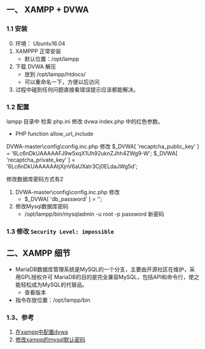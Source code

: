 ## 一、 XAMPP + DVWA
### 1.1 安装
0. 环境： Ubuntu16.04
1. XAMPPP 正常安装
    - 默认位置：/opt/lampp
2. 下载 DVWA 解压
    - 放到 /opt/lampp/htdocs/
    - 可以重命名一下，方便以后访问
3. 过程中碰到任何问题直接看错误提示应该都能解决。    
### 1.2 配置
lampp 目录中 检索 php.ini 修改 dvwa index.php 中的红色参数。
- PHP function allow_url_include

DVWA-master\config\config.inc.php 修改
$_DVWA[ 'recaptcha_public_key' ]  = '6Lc6nDkUAAAAAFJ9w5xqX1Uh92uknZJhh4ZWg9-W';
$_DVWA[ 'recaptcha_private_key' ] = '6Lc6nDkUAAAAAAtjXjnV6aUXatr3Cj0ELdaJWg5d';

修改数据库密码方式有2
1. DVWA-master\config\config.inc.php 修改
    - $_DVWA[ 'db_password' ] = '';
2. 修改Mysql数据库密码
    - /opt/lampp/bin/mysqladmin -u root -p password 新密码

### 1.3 修改 `Security Level: impossible`    

## 二、XAMPP 细节
- MariaDB数据库管理系统是MySQL的一个分支，主要由开源社区在维护，采用GPL授权许可 MariaDB的目的是完全兼容MySQL，包括API和命令行，使之能轻松成为MySQL的代替品。
    - 查看版本
- 指令存放位置：/opt/lampp/bin

### 1.3、参考
1. [在xampp中配置dvwa](https://www.cnblogs.com/layerlearner/archive/2016/09/13/layerlearner.html)
2. [修改xampp的mysql默认密码](https://www.cnblogs.com/hongchenok/archive/2012/08/21/2648549.html)


